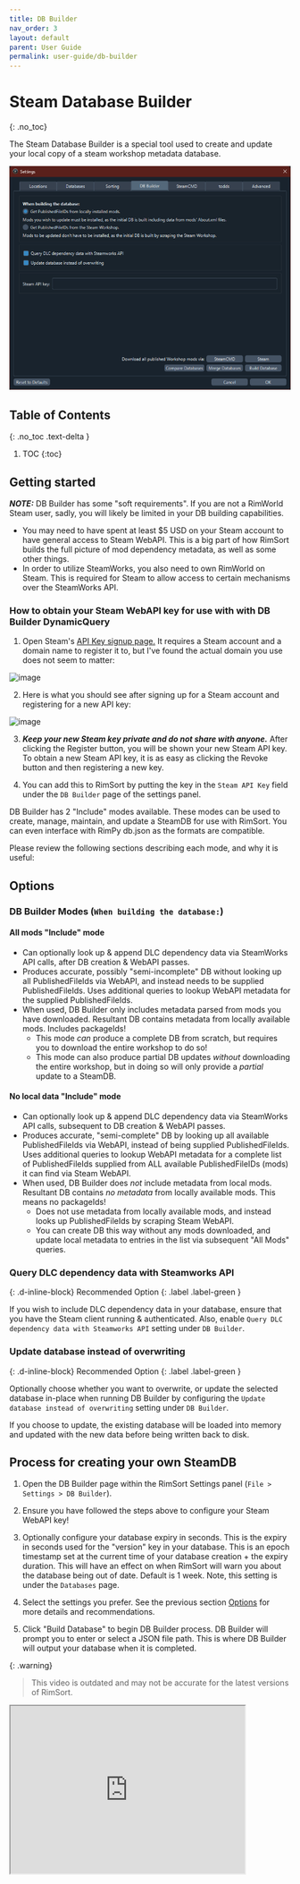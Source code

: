 ```yaml
---
title: DB Builder
nav_order: 3
layout: default
parent: User Guide
permalink: user-guide/db-builder
---
```

# Steam Database Builder
{: .no_toc}

The Steam Database Builder is a special tool used to create and update your local copy of a steam workshop metadata database.

![DB Builder settings preview](../assets/images/previews/settings/db_builder.png)

## Table of Contents
{: .no_toc .text-delta }

1. TOC
{:toc}

## Getting started

_**NOTE:**_ DB Builder has some "soft requirements". If you are not a RimWorld Steam user, sadly, you will likely be limited in your DB building capabilities.

- You may need to have spent at least $5 USD on your Steam account to have general access to Steam WebAPI. This is a big part of how RimSort builds the full picture of mod dependency metadata, as well as some other things.
- In order to utilize SteamWorks, you also need to own RimWorld on Steam. This is required for Steam to allow access to certain mechanisms over the SteamWorks API.

### How to obtain your Steam WebAPI key for use with with DB Builder DynamicQuery

1. Open Steam's [API Key signup page.](https://steamcommunity.com/login/home/?goto=%2Fdev%2Fapikey) It requires a Steam account and a domain name to register it to, but I've found the actual domain you use does not seem to matter:

![image](https://user-images.githubusercontent.com/2766946/223573964-ace0a4e6-872a-4b50-b37c-902f14469c43.png)

2. Here is what you should see after signing up for a Steam account and registering for a new API key:

![image](https://user-images.githubusercontent.com/2766946/223573999-5f15abc6-c9e4-43c3-955a-95f2b9523fa2.png)

3. _**Keep your new Steam key private and do not share with anyone.**_ After clicking the Register button, you will be shown your new Steam API key. To obtain a new Steam API key, it is as easy as clicking the Revoke button and then registering a new key.

4. You can add this to RimSort by putting the key in the `Steam API Key` field under the `DB Builder` page of the settings panel.

DB Builder has 2 "Include" modes available. These modes can be used to create, manage, maintain, and update a SteamDB for use with RimSort. You can even interface with RimPy db.json as the formats are compatible.

Please review the following sections describing each mode, and why it is useful:

## Options

### DB Builder Modes (`When building the database:`)

#### All mods "Include" mode

- Can optionally look up & append DLC dependency data via SteamWorks API calls, after DB creation & WebAPI passes.
- Produces accurate, possibly "semi-incomplete" DB without looking up all PublishedFileIds via WebAPI, and instead needs to be supplied PublishedFileIds. Uses additional queries to lookup WebAPI metadata for the supplied PublishedFileIds.
- When used, DB Builder only includes metadata parsed from mods you have downloaded. Resultant DB contains metadata from locally available mods. Includes packageIds!
  - This mode _can_ produce a complete DB from scratch, but requires you to download the entire workshop to do so!
  - This mode can also produce partial DB updates _without_ downloading the entire workshop, but in doing so will only provide a _partial_ update to a SteamDB.

#### No local data "Include" mode

- Can optionally look up & append DLC dependency data via SteamWorks API calls, subsequent to DB creation & WebAPI passes.
- Produces accurate, "semi-complete" DB by looking up all available PublishedFileIds via WebAPI, instead of being supplied PublishedFileIds. Uses additional queries to lookup WebAPI metadata for a complete list of PublishedFileIds supplied from ALL available PublishedFileIDs (mods) it can find via Steam WebAPI.
- When used, DB Builder does _not_ include metadata from local mods. Resultant DB contains _no metadata_ from locally available mods. This means no packageIds!
  - Does not use metadata from locally available mods, and instead looks up PublishedFileIds by scraping Steam WebAPI.
  - You can create DB this way without any mods downloaded, and update local metadata to entries in the list via subsequent "All Mods" queries.

### Query DLC dependency data with Steamworks API
{: .d-inline-block}
Recommended Option
{: .label .label-green }

If you wish to include DLC dependency data in your database, ensure that you have the Steam client running & authenticated. Also, enable `Query DLC dependency data with Steamworks API` setting under `DB Builder`.

### Update database instead of overwriting
{: .d-inline-block}
Recommended Option
{: .label .label-green }

Optionally choose whether you want to overwrite, or update the selected database in-place when running DB Builder by configuring the `Update database instead of overwriting` setting under `DB Builder`.

If you choose to update, the existing database will be loaded into memory and updated with the new data before being written back to disk.

## Process for creating your own SteamDB

1. Open the DB Builder page within the RimSort Settings panel (`File > Settings > DB Builder`).

2. Ensure you have followed the steps above to configure your Steam WebAPI key!

3. Optionally configure your database expiry in seconds. This is the expiry in seconds used for the "version" key in your database. This is an epoch timestamp set at the current time of your database creation + the expiry duration. This will have an effect on when RimSort will warn you about the database being out of date. Default is 1 week. Note, this setting is under the `Databases` page.

4. Select the settings you prefer. See the previous section [Options](#options) for more details and recommendations.

5. Click "Build Database" to begin DB Builder process. DB Builder will prompt you to enter or select a JSON file path. This is where DB Builder will output your database when it is completed.

{: .warning}
> This video is outdated and may not be accurate for the latest versions of RimSort.

<iframe width="420" height="300" src="https://github.com/RimSort/RimSort/assets/2766946/bfdc5115-e349-4c92-86bc-96a6fcd1e9c6"  allowfullscreen="true" alt="Build Database Demo Video"></iframe>
